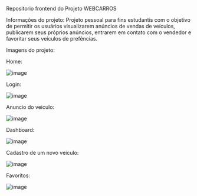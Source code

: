 Repositorio frontend do Projeto WEBCARROS 

Informações do projeto: Projeto pessoal para fins estudantis com o objetivo de permitir os usuários visualizarem anúncios de vendas de veículos, publicarem seus próprios anúncios, entrarem em contato com o vendedor e favoritar seus veículos de prefências.

Imagens do projeto:

Home:

![image](https://github.com/user-attachments/assets/e38b264b-7ede-4e7b-ab5e-043b365e5aa6)

Login:

![image](https://github.com/user-attachments/assets/c7cc89e7-9883-4989-8725-9d2fe30c6956)

Anuncio do veiculo:

![image](https://github.com/user-attachments/assets/7890e3e6-d69b-425f-af6c-ab982d4aa0a7)


Dashboard:

![image](https://github.com/user-attachments/assets/58ad2f51-42dd-4843-86c3-a09150953169)


Cadastro de um novo veiculo:

![image](https://github.com/user-attachments/assets/0e569520-8d48-414a-99f1-c8fc90c9028c)

Favoritos: 

![image](https://github.com/user-attachments/assets/5cff34a0-baed-48bb-a230-ca56aef8ea20)




